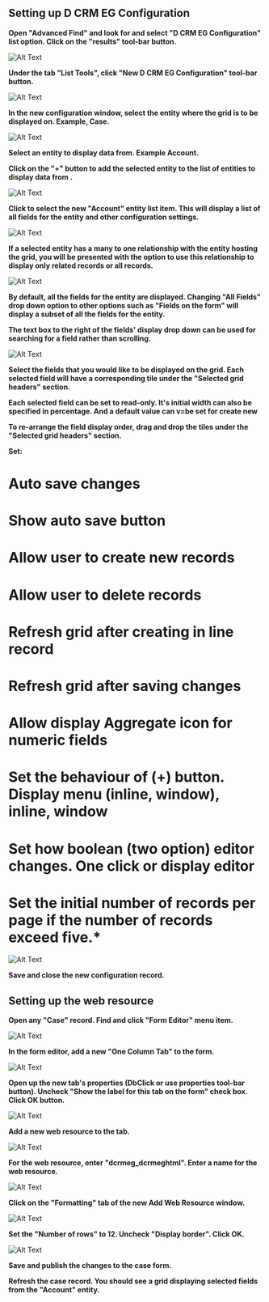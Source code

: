 ## Setting up D CRM EG Configuration

**Open "Advanced Find" and look for and select "D CRM EG Configuration" list option. Click on the "results" tool-bar button.**

![Alt Text](First%20Configuration%20Set%20Up%20-%20Display%20One%20Entity_advancedfind1copy.png "Advanced Find Results")

**Under the tab "List Tools", click "New D CRM EG Configuration" tool-bar button.**

![Alt Text](First%20Configuration%20Set%20Up%20-%20Display%20One%20Entity_advancedfind2copy.png "Advanced Find Tools")

**In the new configuration window, select the entity where the grid is to be displayed on. Example, Case.**

![Alt Text](First%20Configuration%20Set%20Up%20-%20Display%20One%20Entity_config1copy.png "Select Entity")

**Select an entity to display data from. Example Account.**

**Click on the "+" button to add the selected entity to the list of entities to display data from .**

![Alt Text](First%20Configuration%20Set%20Up%20-%20Display%20One%20Entity_config2copy.png "Add Entity")

**Click to select the new "Account" entity list item. This will display a list of all fields for the entity and other  configuration settings.**

![Alt Text](First%20Configuration%20Set%20Up%20-%20Display%20One%20Entity_config3copy.png "More Configuration Settings")

**If a selected entity has a many to one relationship with the entity hosting the grid, you will be presented with the option to use this relationship to display only related records or all records.**

![Alt Text](First%20Configuration%20Set%20Up%20-%20Display%20One%20Entity_case11copy.png "Related Records")

**By default, all the fields for the entity are displayed. Changing "All Fields" drop down option to other options such as "Fields on the form" will display a subset of all the fields for the entity.**

**The text box to the right of the fields' display drop down can be used for searching for a field rather than scrolling.**

![Alt Text](First%20Configuration%20Set%20Up%20-%20Display%20One%20Entity_config4copy.png "Search for a Field")

**Select the fields that you would like to be displayed on the grid. Each selected field will have a corresponding tile under the "Selected grid headers" section.**

**Each selected field can be set to read-only. It's initial width can also be specified in percentage. And a default value can v=be set for create new**

**To re-arrange the field display order, drag and drop the tiles under the "Selected grid headers" section.**

**Set:**
# Auto save changes
# Show auto save button
# Allow user to create new records
# Allow user to delete records
# Refresh grid after creating in line record
# Refresh grid after saving changes
# Allow display Aggregate icon for numeric fields
# Set the behaviour of (+) button. Display menu (inline, window), inline, window
# Set how boolean (two option) editor changes. One click or display editor
# Set the initial number of records per page if the number of records exceed five.*

![Alt Text](First%20Configuration%20Set%20Up%20-%20Display%20One%20Entity_configuration.PNG "Configuration")


**Save and close the new configuration record.**

## Setting up the web resource

**Open any "Case" record. Find and click "Form Editor" menu item.**

![Alt Text](First%20Configuration%20Set%20Up%20-%20Display%20One%20Entity_case1copy.png "Case Record")

**In the form editor, add a new "One Column Tab" to the form.**

![Alt Text](First%20Configuration%20Set%20Up%20-%20Display%20One%20Entity_case2copy.png "Form Editor")

**Open up the new tab's properties (DbClick or use properties tool-bar button). Uncheck "Show the label for this tab on the form" check box. Click OK button.**

![Alt Text](First%20Configuration%20Set%20Up%20-%20Display%20One%20Entity_case3copy.png "Tab Properties")

**Add a new web resource to the tab.**

![Alt Text](First%20Configuration%20Set%20Up%20-%20Display%20One%20Entity_case4copy.png "Web Resource")

**For the web resource, enter "dcrmeg_dcrmeghtml". Enter a name for the web resource.**

![Alt Text](First%20Configuration%20Set%20Up%20-%20Display%20One%20Entity_case5copy.png "Name of Resource")

**Click on the "Formatting" tab of the new Add Web Resource window.**

![Alt Text](First%20Configuration%20Set%20Up%20-%20Display%20One%20Entity_case7copy.png "Formatting")

**Set the "Number of rows" to 12. Uncheck "Display border". Click OK.**

![Alt Text](First%20Configuration%20Set%20Up%20-%20Display%20One%20Entity_case8copy.png "Number of Rows")

**Save and publish the changes to the case form.**

**Refresh the case record. You should see a grid displaying selected fields from the "Account" entity.**
